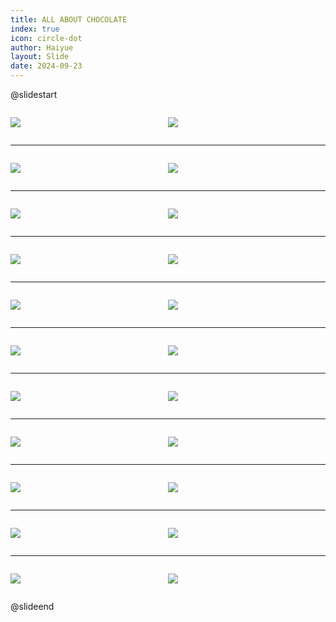 ```yaml
---
title: ALL ABOUT CHOCOLATE
index: true
icon: circle-dot
author: Haiyue
layout: Slide
date: 2024-09-23
---
```

 
@slidestart

<div style="display:flex">
<div style="flex:1">

![](https://raw.githubusercontent.com/yclord/reading/refs/heads/master/english/Level-O/ALL%20ABOUT%20CHOCOLATE/001.webp)
</div>
<div style="flex:1">

![](https://raw.githubusercontent.com/yclord/reading/refs/heads/master/english/Level-O/ALL%20ABOUT%20CHOCOLATE/002.webp)
</div>
</div>

---

<div style="display:flex">
<div style="flex:1">

![](https://raw.githubusercontent.com/yclord/reading/refs/heads/master/english/Level-O/ALL%20ABOUT%20CHOCOLATE/003.webp)
</div>
<div style="flex:1">

![](https://raw.githubusercontent.com/yclord/reading/refs/heads/master/english/Level-O/ALL%20ABOUT%20CHOCOLATE/004.webp)
</div>
</div>

---

<div style="display:flex">
<div style="flex:1">

![](https://raw.githubusercontent.com/yclord/reading/refs/heads/master/english/Level-O/ALL%20ABOUT%20CHOCOLATE/005.webp)
</div>
<div style="flex:1">

![](https://raw.githubusercontent.com/yclord/reading/refs/heads/master/english/Level-O/ALL%20ABOUT%20CHOCOLATE/006.webp)
</div>
</div>

---

<div style="display:flex">
<div style="flex:1">

![](https://raw.githubusercontent.com/yclord/reading/refs/heads/master/english/Level-O/ALL%20ABOUT%20CHOCOLATE/007.webp)
</div>
<div style="flex:1">

![](https://raw.githubusercontent.com/yclord/reading/refs/heads/master/english/Level-O/ALL%20ABOUT%20CHOCOLATE/008.webp)
</div>
</div>

---

<div style="display:flex">
<div style="flex:1">

![](https://raw.githubusercontent.com/yclord/reading/refs/heads/master/english/Level-O/ALL%20ABOUT%20CHOCOLATE/009.webp)
</div>
<div style="flex:1">

![](https://raw.githubusercontent.com/yclord/reading/refs/heads/master/english/Level-O/ALL%20ABOUT%20CHOCOLATE/010.webp)
</div>
</div>

---

<div style="display:flex">
<div style="flex:1">

![](https://raw.githubusercontent.com/yclord/reading/refs/heads/master/english/Level-O/ALL%20ABOUT%20CHOCOLATE/011.webp)
</div>
<div style="flex:1">

![](https://raw.githubusercontent.com/yclord/reading/refs/heads/master/english/Level-O/ALL%20ABOUT%20CHOCOLATE/012.webp)
</div>
</div>

---

<div style="display:flex">
<div style="flex:1">

![](https://raw.githubusercontent.com/yclord/reading/refs/heads/master/english/Level-O/ALL%20ABOUT%20CHOCOLATE/013.webp)
</div>
<div style="flex:1">

![](https://raw.githubusercontent.com/yclord/reading/refs/heads/master/english/Level-O/ALL%20ABOUT%20CHOCOLATE/014.webp)
</div>
</div>

---

<div style="display:flex">
<div style="flex:1">

![](https://raw.githubusercontent.com/yclord/reading/refs/heads/master/english/Level-O/ALL%20ABOUT%20CHOCOLATE/015.webp)
</div>
<div style="flex:1">

![](https://raw.githubusercontent.com/yclord/reading/refs/heads/master/english/Level-O/ALL%20ABOUT%20CHOCOLATE/016.webp)
</div>
</div>

---

<div style="display:flex">
<div style="flex:1">

![](https://raw.githubusercontent.com/yclord/reading/refs/heads/master/english/Level-O/ALL%20ABOUT%20CHOCOLATE/017.webp)
</div>
<div style="flex:1">

![](https://raw.githubusercontent.com/yclord/reading/refs/heads/master/english/Level-O/ALL%20ABOUT%20CHOCOLATE/018.webp)
</div>
</div>

---

<div style="display:flex">
<div style="flex:1">

![](https://raw.githubusercontent.com/yclord/reading/refs/heads/master/english/Level-O/ALL%20ABOUT%20CHOCOLATE/019.webp)
</div>
<div style="flex:1">

![](https://raw.githubusercontent.com/yclord/reading/refs/heads/master/english/Level-O/ALL%20ABOUT%20CHOCOLATE/020.webp)
</div>
</div>

---

<div style="display:flex">
<div style="flex:1">

![](https://raw.githubusercontent.com/yclord/reading/refs/heads/master/english/Level-O/ALL%20ABOUT%20CHOCOLATE/021.webp)
</div>
<div style="flex:1">

![](https://raw.githubusercontent.com/yclord/reading/refs/heads/master/english/Level-O/ALL%20ABOUT%20CHOCOLATE/022.webp)
</div>
</div>

@slideend